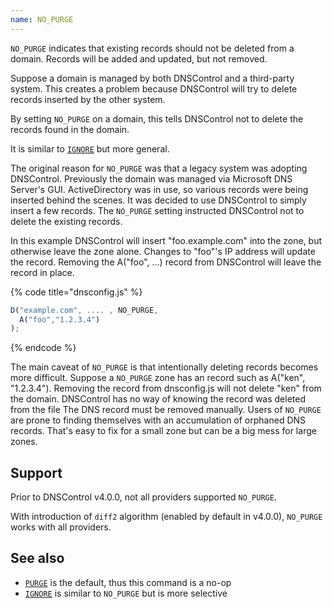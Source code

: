 ```yaml
---
name: NO_PURGE
---
```


`NO_PURGE` indicates that existing records should not be deleted from a domain.
Records will be added and updated, but not removed.

Suppose a domain is managed by both DNSControl and a third-party system. This creates
a problem because DNSControl will try to delete records inserted by the other system.

By setting `NO_PURGE` on a domain, this tells DNSControl not to delete the records found in the domain.

It is similar to [`IGNORE`](domain/IGNORE.md) but more general.

The original reason for `NO_PURGE` was that a legacy system was adopting DNSControl. Previously the domain
was managed via Microsoft DNS Server's GUI.  ActiveDirectory was in use, so various records were being
inserted behind the scenes.  It was decided to use DNSControl to simply insert a few records.  The
`NO_PURGE` setting instructed DNSControl not to delete the existing records.

In this example DNSControl will insert "foo.example.com" into the
zone, but otherwise leave the zone alone.  Changes to "foo"'s IP
address will update the record. Removing the A("foo", ...) record
from DNSControl will leave the record in place.

{% code title="dnsconfig.js" %}
```javascript
D("example.com", .... , NO_PURGE,
  A("foo","1.2.3.4")
);
```
{% endcode %}

The main caveat of `NO_PURGE` is that intentionally deleting records
becomes more difficult. Suppose a `NO_PURGE` zone has an record such
as A("ken", "1.2.3.4"). Removing the record from dnsconfig.js will
not delete "ken" from the domain. DNSControl has no way of knowing
the record was deleted from the file  The DNS record must be removed
manually.  Users of `NO_PURGE` are prone to finding themselves with
an accumulation of orphaned DNS records. That's easy to fix for a
small zone but can be a big mess for large zones.

## Support

Prior to DNSControl v4.0.0, not all providers supported `NO_PURGE`.

With introduction of `diff2` algorithm (enabled by default in v4.0.0),
`NO_PURGE` works with all providers.

## See also

* [`PURGE`](domain/PURGE.md) is the default, thus this command is a no-op
* [`IGNORE`](domain/IGNORE.md) is similar to `NO_PURGE` but is more selective
